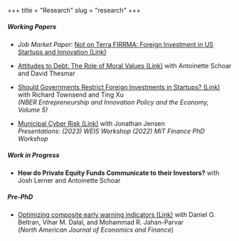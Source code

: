 +++
title = "Research"
slug = "research"
+++
  

##### Working Papers 
- *Job Market Paper*: [Not on Terra FIRRMA: Foreign Investment in US Startups and Innovation (Link)](https://drive.google.com/file/d/1DZ_xX92SgBKOmgTY479Ss8ns0g930bex/view?usp=drive_link)

-  [Attitudes to Debt: The Role of Moral Values (Link)](https://papers.ssrn.com/sol3/papers.cfm?abstract_id=5367017) with Antoinette Schoar and David Thesmar

- [Should Governments Restrict Foreign Investments in Startups? (Link)](https://www.nber.org/books-and-chapters/entrepreneurship-and-innovation-policy-and-economy-volume-5/should-governments-restrict-foreign-investments-startups) with Richard Townsend and Ting Xu \
*(NBER Entrepreneurship and Innovation Policy and the Economy, Volume 5)*


- [Municipal Cyber Risk (Link)](https://drive.google.com/file/d/1GofQM1oKtBk7VkcRzlWJTxH2lwm1AUci/view?usp=sharing)  with Jonathan Jensen  \
*Presentations: (2023) WEIS Workshop (2022) MIT Finance PhD Workshop*  


##### Work in Progress 
-  __How do Private Equity Funds Communicate to their Investors?__ with Josh Lerner and Antoinette Schoar 


##### Pre-PhD 
-   [Optimizing composite early warning indicators (Link)](https://www.sciencedirect.com/science/article/abs/pii/S106294082400175X) with Daniel O. Beltran, Vihar M. Dalal, and Mohammad R. Jahan-Parvar  \
(*North American Journal of Economics and Finance*)

